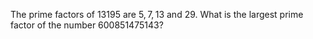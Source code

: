The prime factors of $13195$ are $5, 7, 13$ and $29$.
What is the largest prime factor of the number $600851475143$?